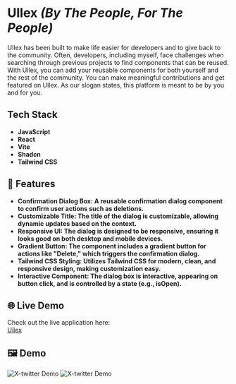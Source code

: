 # UIlex *(By The People, For The People)*

UIlex has been built to make life easier for developers and to give back to the community. Often, developers, including myself, face challenges when searching through previous projects to find components that can be reused. With UIlex, you can add your reusable components for both yourself and the rest of the community. You can make meaningful contributions and get featured on UIlex. As our slogan states, this platform is meant to be by you and for you.


## Tech Stack

- **JavaScript**
- **React**
- **Vite**
- **Shadcn**
- **Tailwind CSS**

## **🌟 Features**

- **Confirmation Dialog Box: A reusable confirmation dialog component to confirm user actions such as deletions.**
- **Customizable Title: The title of the dialog is customizable, allowing dynamic updates based on the context.**
- **Responsive UI: The dialog is designed to be responsive, ensuring it looks good on both desktop and mobile devices.**
- **Gradient Button: The component includes a gradient button for actions like "Delete," which triggers the confirmation dialog.**
- **Tailwind CSS Styling: Utilizes Tailwind CSS for modern, clean, and responsive design, making customization easy.**
- **Interactive Component: The dialog box is interactive, appearing on button click, and is controlled by a state (e.g., isOpen).**

## 🌐 Live Demo

Check out the live application here:  
[Uilex](https://uilex.vercel.app/)

## 🖼️ Demo

![X-twitter Demo](https://res.cloudinary.com/dnhf2dbis/image/upload/v1733651789/Screenshot_2024-12-09_151746_pkvxn8.png)
![X-twitter Demo](https://res.cloudinary.com/dnhf2dbis/image/upload/v1733651931/Screenshot_2024-12-09_152835_enck47.png)
